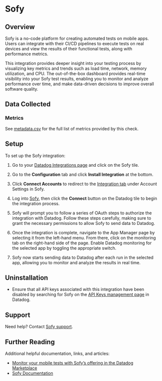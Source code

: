 # Sofy

## Overview

Sofy is a no-code platform for creating automated tests on mobile apps. Users can integrate with their CI/CD pipelines to execute tests on real devices and view the results of their functional tests, along with performance metrics.

This integration provides deeper insight into your testing process by visualizing key metrics and trends such as load time, network, memory utilization, and CPU. The out-of-the-box dashboard provides real-time visibility into your Sofy test results, enabling you to monitor and analyze performance over time, and make data-driven decisions to improve overall software quality.

## Data Collected
### Metrics

See [metadata.csv][8] for the full list of metrics provided by this check.


## Setup
To set up the Sofy integration:

1. Go to your [Datadog Integrations page][1] and click on the Sofy tile.

2. Go to the **Configuration** tab and click **Install Integration** at the bottom.

3. Click **Connect Accounts** to redirect to the [Integration tab][3] under Account Settings in Sofy.

4. Log into [Sofy][2], then click the **Connect** button on the Datadog tile to begin the integration process.

5. Sofy will prompt you to follow a series of OAuth steps to authorize the integration with Datadog. Follow these steps carefully, making sure to grant the necessary permissions to allow Sofy to send data to Datadog.

6. Once the integration is complete, navigate to the App Manager page by selecting it from the left-hand menu. From there, click on the monitoring tab on the right-hand side of the page. Enable Datadog monitoring for the selected app by toggling the appropriate switch.

7. Sofy now starts sending data to Datadog after each run in the selected app, allowing you to monitor and analyze the results in real time.


## Uninstallation
* Ensure that all API keys associated with this integration have been disabled by searching for Sofy on the [API Keys management page][4] in Datadog.

## Support
Need help? Contact [Sofy support][5].

## Further Reading
Additional helpful documentation, links, and articles:
* [Monitor your mobile tests with Sofy’s offering in the Datadog Marketplace][6]
* [Sofy Documentation][7]


[1]: https://app.datadoghq.com/integrations
[2]: https://portal.sofy.ai
[3]: https://portal.sofy.ai/app/user-settings?selectedTab=integration
[4]: https://app.datadoghq.com/organization-settings/api-keys?filter=Sofy
[5]: https://support.sofy.ai/support/tickets/new
[6]: [https://sofy.ai/blog/](https://www.datadoghq.com/blog/sofy-mobile-tests/)
[7]: https://docs.sofy.ai
[8]: https://github.com/DataDog/integrations-extras/blob/master/sofy_sofy/metadata.csv

